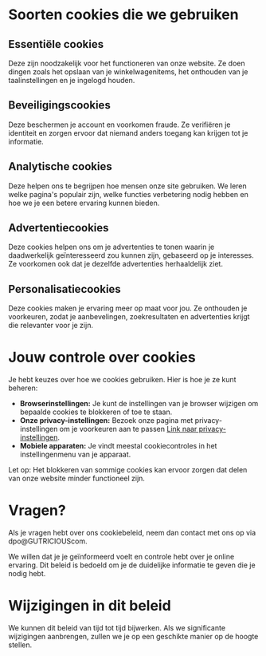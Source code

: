 # Soorten cookies die we gebruiken

## Essentiële cookies

Deze zijn noodzakelijk voor het functioneren van onze website. Ze doen dingen zoals het opslaan van je winkelwagenitems, het onthouden van je taalinstellingen en je ingelogd houden.

## Beveiligingscookies

Deze beschermen je account en voorkomen fraude. Ze verifiëren je identiteit en zorgen ervoor dat niemand anders toegang kan krijgen tot je informatie.

## Analytische cookies

Deze helpen ons te begrijpen hoe mensen onze site gebruiken. We leren welke pagina's populair zijn, welke functies verbetering nodig hebben en hoe we je een betere ervaring kunnen bieden.

## Advertentiecookies

Deze cookies helpen ons om je advertenties te tonen waarin je daadwerkelijk geïnteresseerd zou kunnen zijn, gebaseerd op je interesses. Ze voorkomen ook dat je dezelfde advertenties herhaaldelijk ziet.

## Personalisatiecookies

Deze cookies maken je ervaring meer op maat voor jou. Ze onthouden je voorkeuren, zodat je aanbevelingen, zoekresultaten en advertenties krijgt die relevanter voor je zijn.

# Jouw controle over cookies

Je hebt keuzes over hoe we cookies gebruiken. Hier is hoe je ze kunt beheren:

- **Browserinstellingen:** Je kunt de instellingen van je browser wijzigen om bepaalde cookies te blokkeren of toe te staan.
- **Onze privacy-instellingen:** Bezoek onze pagina met privacy-instellingen om je voorkeuren aan te passen [Link naar privacy-instellingen](gutricious.com/privacy).
- **Mobiele apparaten:** Je vindt meestal cookiecontroles in het instellingenmenu van je apparaat.

Let op: Het blokkeren van sommige cookies kan ervoor zorgen dat delen van onze website minder functioneel zijn.

# Vragen?

Als je vragen hebt over ons cookiebeleid, neem dan contact met ons op via dpo@GUTRICIOUScom.

We willen dat je je geïnformeerd voelt en controle hebt over je online ervaring. Dit beleid is bedoeld om je de duidelijke informatie te geven die je nodig hebt.

# Wijzigingen in dit beleid

We kunnen dit beleid van tijd tot tijd bijwerken. Als we significante wijzigingen aanbrengen, zullen we je op een geschikte manier op de hoogte stellen.